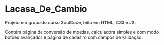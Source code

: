 # Lacasa_De_Cambio

Projeto em grupo do curso SoulCode, feito em HTML, CSS e JS.

Contém página de conversão de moedas, calculadora simples e com modo botões avançados e página de cadastro com campos de validação.
